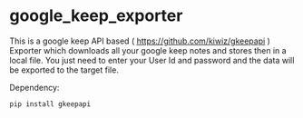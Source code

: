 # google_keep_exporter

This is a google keep API based ( https://github.com/kiwiz/gkeepapi ) Exporter which downloads all your google keep notes and stores then in a local file. You just need to enter your User Id and password and the data will be exported to the target file.


Dependency:

 `pip install gkeepapi`


